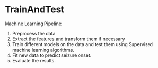 # TrainAndTest

Machine Learning Pipeline:

1)  Preprocess the data
2)  Extract the features and transform them if necessary
3)  Train different models on the data and test them using 
    Supervised machine learning algorithms.
4)  Fit new data to predict seizure onset.
5)  Evaluate the results. 